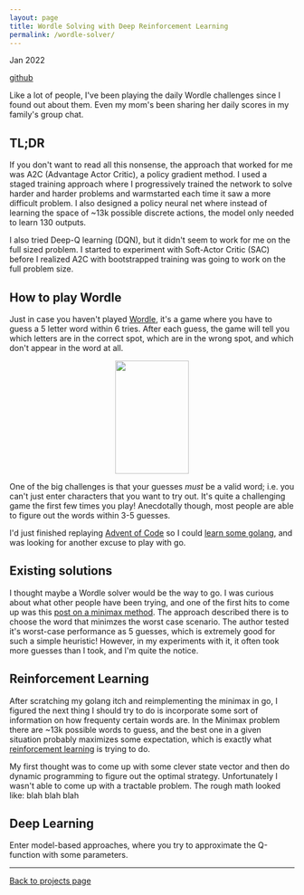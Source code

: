 ```yaml
---
layout: page
title: Wordle Solving with Deep Reinforcement Learning
permalink: /wordle-solver/
---
```


Jan 2022

[github](https://github.com/andrewkho/wordle-solver)

Like a lot of people, I've been playing the daily Wordle challenges since I found out about them. 
Even my mom's been sharing her daily scores in my family's group chat. 

## TL;DR

If you don't want to read all this nonsense, the approach that worked for me was A2C (Advantage Actor Critic), a policy gradient method.
I used a staged training approach where I progressively trained the network to solve harder and harder problems and warmstarted each time it saw a more difficult problem.
I also designed a policy neural net where instead of learning the space of ~13k possible discrete actions, the model only needed to learn 130 outputs.

I also tried Deep-Q learning (DQN), but it didn't seem to work for me on the full sized problem.
I started to experiment with Soft-Actor Critic (SAC) before I realized A2C with bootstrapped training was going to work on the full problem size.

## How to play Wordle

Just in case you haven't played [Wordle](https://www.powerlanguage.co.uk/wordle/), it's a game where you have to guess a 5 letter word within 6 tries.
After each guess, the game will tell you which letters are in the correct spot, which are in the wrong spot, and which don't appear in the word at all.

<center><img src="../assets/wordle-example.png" width="130" height="200" /></center>

One of the big challenges is that your guesses _must_ be a valid word; i.e. you can't just enter characters that you want to try out.
It's quite a challenging game the first few times you play!
Anecdotally though, most people are able to figure out the words within 3-5 guesses.

I'd just finished replaying [Advent of Code](https://adventofcode.com/) so I could [learn some golang](https://github.com/andrewkho/aoc2021/), and was looking for another excuse to play with go. 

## Existing solutions

I thought maybe a Wordle solver would be the way to go.
I was curious about what other people have been trying, and one of the first hits to come up was this [post on a minimax method](https://towardsdatascience.com/automatic-wordle-solving-a305954b746e).
The approach described there is to choose the word that minimzes the worst case scenario.
The author tested it's worst-case performance as 5 guesses, which is extremely good for such a simple heuristic!
However, in my experiments with it, it often took more guesses than I took, and I'm quite the notice.

## Reinforcement Learning

After scratching my golang itch and reimplementing the minimax in go, I figured the next thing I should try to do is incorporate some sort of information on how frequenty certain words are.
In the Minimax problem there are ~13k possible words to guess, and the best one in a given situation probably maximizes some expectation, which is exactly what [reinforcement learning](https://en.wikipedia.org/wiki/Reinforcement_learning) is trying to do. 

My first thought was to come up with some clever state vector and then do dynamic programming to figure out the optimal strategy.
Unfortunately I wasn't able to come up with a tractable problem. 
The rough math looked like: blah blah blah

## Deep Learning
Enter model-based approaches, where you try to approximate the Q-function with some parameters.

___
[Back to projects page](/)


